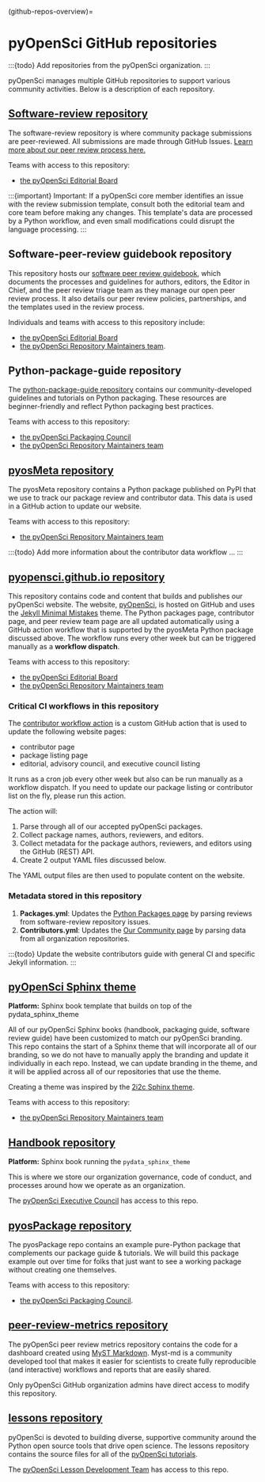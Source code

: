 (github-repos-overview)=
# pyOpenSci GitHub repositories

:::{todo}
Add repositories from the pyOpenSci organization.
:::

pyOpenSci manages multiple GitHub repositories to support various community
activities. Below is a description of each repository.

## [Software-review repository](https://www.pyopensci.org/software-peer-review/)

The software-review repository is where community package submissions are
peer-reviewed. All submissions are made through GitHub Issues. [Learn more
about our peer review process here.](https://www.pyopensci.org/software-peer-review/)

Teams with access to this repository:
* [the pyOpenSci Editorial Board](https://github.com/orgs/pyOpenSci/teams/editorial-board)

:::{important}
Important: If a pyOpenSci core member identifies an issue with the review
submission template, consult both the editorial team and core team before
making any changes. This template's data are processed by a Python workflow,
and even small modifications could disrupt the language processing.
:::

## Software-peer-review guidebook repository

This repository hosts our [software peer review
guidebook](https://www.pyopensci.org/software-peer-review/), which documents
the processes and guidelines for authors, editors, the Editor in Chief, and the
peer review triage team as they manage our open peer review process. It also
details our peer review policies, partnerships, and the templates used in the
review process.

Individuals and teams with access to this repository include:
* [the pyOpenSci Editorial Board](https://github.com/orgs/pyOpenSci/teams/editorial-board)
* [the pyOpenSci Repository Maintainers team](https://github.com/orgs/pyOpenSci/teams/pyos-repo-maintainers).

## Python-package-guide repository

The [python-package-guide
repository](https://www.pyopensci.org/python-package-guide/) contains our
community-developed guidelines and tutorials on Python packaging. These
resources are beginner-friendly and reflect Python packaging best practices.

Teams with access to this repository:
* [the pyOpenSci Packaging Council](https://github.com/orgs/pyOpenSci/teams/packaging-council)
* [the pyOpenSci Repository Maintainers team](https://github.com/orgs/pyOpenSci/teams/pyos-repo-maintainers)

## [pyosMeta repository](https://github.com/pyOpenSci/pyosMeta)

The pyosMeta repository contains a Python package published on PyPI that we use
to track our package review and contributor data. This data is used in a GitHub
action to update our website.

Teams with access to this repository:
* [the pyOpenSci Repository Maintainers team](https://github.com/orgs/pyOpenSci/teams/pyos-repo-maintainers)

:::{todo}
Add more information about the contributor data workflow ...
:::

## [pyopensci.github.io repository](https://github.com/pyOpenSci/pyopensci.github.io)

This repository contains code and content that builds and publishes our
pyOpenSci website. The website, [pyOpenSci](https://www.pyopensci.org/), is
hosted on GitHub and uses the [Jekyll Minimal
Mistakes](https://mmistakes.github.io/minimal-mistakes/) theme. The Python
packages page, contributor page, and peer review team page are all updated
automatically using a GitHub action workflow that is supported by the pyosMeta
Python package discussed above. The workflow runs every other week but can be
triggered manually as a **workflow dispatch**.

Teams with access to this repository:
* [the pyOpenSci Editorial Board](https://github.com/orgs/pyOpenSci/teams/editorial-board)
* [the pyOpenSci Repository Maintainers team](https://github.com/orgs/pyOpenSci/teams/pyos-repo-maintainers)

### Critical CI workflows in this repository

The [contributor workflow
action](https://github.com/pyOpenSci/pyopensci.github.io/blob/main/.github/workflows/update-contribs-reviews.yml)
is a custom GitHub action that is used to update the following website pages:

* contributor page
* package listing page
* editorial, advisory council, and executive council listing

It runs as a cron job every other week but also can be run manually as a
workflow dispatch. If you need to update our package listing or contributor
list on the fly, please run this action.

The action will:

1. Parse through all of our accepted pyOpenSci packages.
2. Collect package names, authors, reviewers, and editors.
3. Collect metadata for the package authors, reviewers, and editors using the
   GitHub (REST) API.
4. Create 2 output YAML files discussed below.

The YAML output files are then used to populate content on the website.

### Metadata stored in this repository

1. **Packages.yml**: Updates the [Python Packages
   page](https://www.pyopensci.org/python-packages.html) by parsing reviews
   from software-review repository issues.
2. **Contributors.yml**: Updates the [Our Community
   page](https://www.pyopensci.org/our-community/index.html) by parsing data
   from all organization repositories.

:::{todo}
Update the website contributors guide with general CI and specific Jekyll
information.
:::

## [pyOpenSci Sphinx theme](https://github.com/pyOpenSci/pyos-sphinx-theme)

**Platform:** Sphinx book template that builds on top of the pydata_sphinx_theme

All of our pyOpenSci Sphinx books (handbook, packaging guide, software review
guide) have been customized to match our pyOpenSci branding. This repo contains
the start of a Sphinx theme that will incorporate all of our branding, so we do
not have to manually apply the branding and update it individually in each repo.
Instead, we can update branding in the theme, and it will be applied across all
of our repositories that use the theme.

Creating a theme was inspired by the
[2i2c Sphinx theme](https://sphinx-2i2c-theme.readthedocs.io/en/latest/).

Teams with access to this repository:
* [the pyOpenSci Repository Maintainers team](https://github.com/orgs/pyOpenSci/teams/pyos-repo-maintainers)

## [Handbook repository](https://github.com/pyOpenSci/handbook)

**Platform:** Sphinx book running the `pydata_sphinx_theme`

This is where we store our organization governance, code of conduct, and
processes around how we operate as an organization.

The [pyOpenSci Executive Council](https://www.pyopensci.org/our-community/index.html#executive-council-leadership--staff) has access to this repo.

## [pyosPackage repository](https://github.com/pyOpenSci/pyosPackage)

The pyosPackage repo contains an example pure-Python package that complements
our package guide & tutorials. We will build this package example out over time
for folks that just want to see a working package without creating one
themselves.

Teams with access to this repository:
* [the pyOpenSci Packaging Council](https://github.com/orgs/pyOpenSci/teams/packaging-council).

## [peer-review-metrics repository](https://github.com/pyOpenSci/peer-review-metrics)

The pyOpenSci peer review metrics repository contains the code for a dashboard created using [MyST Markdown](https://mystmd.org/). Myst-md is a community developed tool that makes it easier for scientists to create fully reproducible (and interactive) workflows and reports that are easily shared.

Only pyOpenSci GitHub organization admins have direct access to modify this repository.

## [lessons repository](https://github.com/pyOpenSci/lessons)

pyOpenSci is devoted to building diverse, supportive community around the Python open source tools that drive open science. The lessons repository contains the source files for all of the [pyOpenSci tutorials](https://github.com/pyOpenSci/lessons).

The [pyOpenSci Lesson Development Team](https://github.com/orgs/pyOpenSci/teams/lesson-development) has access to this repo.
